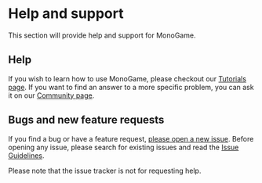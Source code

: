 # Help and support

This section will provide help and support for MonoGame.

## Help

If you wish to learn how to use MonoGame, please checkout our [Tutorials page](tutorials.md). If you want to find an answer to a more specific problem, you can ask it on our [Community page](https://community.monogame.net/).

## Bugs and new feature requests

If you find a bug or have a feature request, [please open a new issue](https://github.com/mono/monogame/issues). Before opening any issue, please search for existing issues and read the [Issue Guidelines](https://github.com/necolas/issue-guidelines).

Please note that the issue tracker is not for requesting help.
